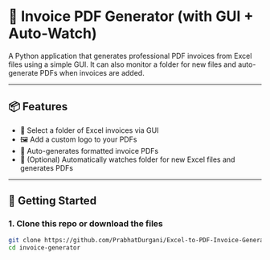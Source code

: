 # 🧾 Invoice PDF Generator (with GUI + Auto-Watch)

A Python application that generates professional PDF invoices from Excel files using a simple GUI. It can also monitor a folder for new files and auto-generate PDFs when invoices are added.

---

## 📦 Features

- 📂 Select a folder of Excel invoices via GUI  
- 🖼 Add a custom logo to your PDFs  
- 🧾 Auto-generates formatted invoice PDFs  
- 🔁 (Optional) Automatically watches folder for new Excel files and generates PDFs

---

## 🚀 Getting Started

### 1. Clone this repo or download the files

```bash
git clone https://github.com/PrabhatDurgani/Excel-to-PDF-Invoice-Generator.git
cd invoice-generator
